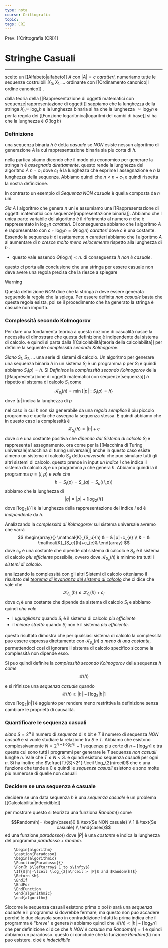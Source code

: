 ```yaml
---
type: nota
course: Crittografia
topic: 
tags: CRI
---
```


Prev: [[Crittografia (CRI)]]

# Stringhe Casuali
---
scelto un [[Alfabeto|alfabeto]] $A$ con $|A|=c$ _caratteri_, numeriamo tutte le sequenze costruibili $X_{0},X_{1},\dots$  ordinante con [[Ordinamento canonico|l ordine canonico]] .

dalla teoria della [[Rappresentazione di oggetti matematici con sequenze|rappresentazione di oggetti]] sappiamo che la lunghezza della stringa $X_{h} \simeq$  $\log_{c}h$ e la lunghezza binaria si ha che la lunghezza $\simeq \log_{2}h$ e per la regola dei [[Funzione logaritmica|logaritmi del cambi di base]] si ha che la lunghezza è $\Theta(\log h)$

### Definizione
una sequenza binaria $h$ è detta _casuale_ se _NON_ esiste nessun algoritmo di generazione $A$ la cui rappresentazione binaria sia piu corta di $h$.

nella partica stiamo dicendo che il modo piu economico per generare la stringa h è _assegnarla direttamente_. questo rende la lunghezza del algoritmo $A$  $n+ c_{1}$ dove $c_{1}$ è la lunghezza che esprime l assegnazione e $n$ la lunghezza della sequenza. Abbiamo quindi che $n<n+c_{1}$ e quindi rispetta la nostra definizione.

In contrasto un esempio di _Sequenza NON casuale_ è quella composta da $n$ uni.

_Sia_ $A$ l algoritmo che genera $n$ uni e assumiamo una [[Rappresentazione di oggetti matematici con sequenze|rappresentazione binaria]]. 
Abbiamo che l unica parte variabile del algoritmo è il riferimento al numero $n$  che è rappresentato in $\log_{2}n$ _caratteri_. Di conseguenza abbiamo che l algoritmo $A$ è rappresentato con $c+\log_{2} n=\Theta(\log n)$ _caratteri_ dove $c$ è una costante.
Essendo la sequenza $h$ di esattamente $n$ caratteri abbiamo che l algoritmo $A$ al aumentare di $n$ _cresce molto meno velocemente_ rispetto alla lunghezza di $h$ .
- questo vale essendo $\Theta(\log n) < n$. 
di conseguenza $h$ _non è casuale_.


questo ci porta alla conclusione che una stringa per essere casuale non deve avere una regola precisa che la riesce a spiegare

> [!warning]
> Questa definizione _NON_ dice che la stringa  $h$ deve essere generata seguendo la regola che la spiega. Per essere definita _non casuale_ basta che questa regola esista,  poi se il procedimento che ha generato la stringa è casuale non importa.  

### Complessità secondo Kolmogorov
Per dare una fondamenta teorica a questa nozione di casualità nasce la necessita di dimostrare che questa definizione è indipendente dal sistema di calcolo. e quindi si parta dalla [[Calcolabilità|teoria della calcolabilita]] per definire la seguente _complessità secondo Kolmogorov_.

_Siano_ $S_{1},S_{2},\dots$ una serie di sistemi di calcolo. Un algoritmo per generare una sequenza binaria $h$ in un sistema $S_{i}$ è un programma $p$ per $S_{i}$ e quindi abbiamo $S_{i}(p) = h$.
Si _Definisce_ la _complessità secondo Kolmogorov_ della [[Rappresentazione di oggetti matematici con sequenze|sequenza]] $h$  rispetto al sistema di calcolo $S_{i}$ come
$$\mathcal{K}_{S_{i}}(h)= \min\{|p|: S_{i}(p)=h\}$$
dove $|p|$ indica la lunghezza di $p$


nel caso in cui $h$ non sia generabile da una _regola semplice_ il piu piccolo programma e quella che assegna la sequenza stessa. E quindi abbiamo che in questo caso la complessità è
$$\mathcal{K}_{S_{i}}(h)=|h|+c$$
dove $c$ è una costante positiva che _dipende dal Sistema di calcolo_ $S_{i}$ e rappresenta l assegnamento. 
ora come per la [[Macchina di Turing universale|macchina di turing universale]] anche in questo caso esiste almeno un sistema di calcolo $S_{u}$ detto _universale_ che puo simulare tutti gli altri sistemi di calcolo.
questo prende in input _un indice_ $i$ che indica il sistema di calcolo $S_{i}$ e un programma $p$ che genera $h$. Abbiamo quindi  la il programma $q =\langle i,p\rangle$ e _vale che_
$$h = S_{i}(p)=S_{u}(q)=S_{u}(\langle i,p\rangle)$$
abbiamo che la lunghezza di $$|q|= |p| + \lceil \log_{2}(i) \rceil$$
dove $\lceil \log_{2}(i) \rceil$ è la lunghezza della rappresentazione del indice $i$ ed è _indipendente_ da $h$. 

Analizzando la _complessità di Kolmogorov_ sul sistema universale avremo che varrà
$$
\begin{array}{}
\mathcal{K}_{S_u}(h)  & =  & |p|+c_{e}   \\
	 & =  & \mathcal{K}_{S_e}(h)+c_{e}& 
\end{array}
$$
dove $c_{e}$ è una costante che dipende dal sistema di calcolo e $S_{e}$ è il sistema di calcolo _piu efficiente_ possibile, ovvero dove $\mathcal{K}_{S_e}(h)$ è minimo tra tutti i _sistemi di calcolo_.


analizzando la complessità con gli altri Sistemi di calcolo otteniamo il risultato del _[teorema di invarianza del sistema di calcolo](https://en.wikipedia.org/wiki/Kolmogorov_complexity#Kolmogorov_randomness)_ che ci dice che vale che 
$$\mathcal{K}_{S_u}(h) \leq \mathcal{K}_{S_i}(h) +c_{i}$$
dove $c_{i}$ è una costante che dipende da sistema di calcolo $S_i$
e abbiamo quindi _che vale_
- l _uguaglianza_ quando $S_{i}$ è il sistema di calcolo _piu efficiente_
- il _minore stretto_ quando $S_{i}$ non è il sistema _piu efficiente_.

questo risultato dimostra che per qualsiasi sistema di calcolo la complessità puo essere espressa direttamente con $\mathcal{K}_{S_u}(h)$ _a meno di una costante_, permettendoci cosi di ignorare il sistema di calcolo specifico siccome la complessità non dipende esso.

Si puo quindi definire la _complessità secondo Kolmogorov_ della sequenza $h$ _come_
$$\mathcal{K}(h)$$

e si rifinisce una _sequenza casuale_ quando $$\mathcal{K}(h) \geq |h|- \lceil \log_{2}|h| \rceil$$
dove $\lceil \log_{2}|h| \rceil$ è aggiunto per rendere meno restrittiva la definizione senza cambiare le proprietà di causalità.


### Quantificare le sequenza casuali
_siano_  $S= 2^{n}$ il numero di _sequenze_ di $n$ bit e $T$ il numero di sequenza _NON casuali_ e si vuole studiare la relazione tra $S$ e $T$.
Abbiamo che esistono complessivamente $N=2^{n-\lceil \log_{2}n\rceil}-1$ sequenza piu corte di $n-\lceil \log_{2}n\rceil$ e tra queste cui sono tutti i programmi per generare le $T$ sequenze _non casuali_ lunghe $n$. 
Vale che $T \leq N < S$. e quindi esistono sequenza _casuali_ per ogni $n$. 
Si ha inoltre che $\cfrac{T}{S}<2^{-\lceil \log_{2}n\rceil}$ che è una funzione che tende a $0$ e quindi le _sequenze casuali_ esistono e sono molte piu numerose di quelle non casuali


### Decidere se una sequenza è casuale
decidere se una data sequenza $h$ è una _sequenza casuale_ è un problema [[Calcolabilità|indecidible]]

per mostrare questo si teorizza  una funziona $Random()$ come

$$Random(h)=
\begin{cases}0 &   \text{Se NON casuale} \\ 1  & \text{Se casuale} \\
\end{cases}$$
ed una funzione $paradosso()$ dove $|P|$ è una _costante_ e indica la lunghezza del programma $paradosso + random$.

```pseudo
	\begin{algorithm}
	\caption{Paradosso}
	\begin{algorithmic}
	\Function{Paradosso}{}
	\For{h $\leftarrow$ 1 to $\infty$}
	\If{$|h|-\lceil \log_{2}n\rceil > |P|$ and $Random(h)$}
	\Return $h$
	\EndIf
	\EndFor 
	\EndFunction
	\end{algorithmic}
	\end{algorithm}
```
Siccome le sequenza casuali esistono prima o poi $h$ sarà una _sequenza casuale_ e il programma si dovrebbe fermare, ma questo non puo accadere perché le due clausola sono in contraddizione
Infatti la prima indica che il programma è "_breve_" e genera $h$ abbiamo quindi che $\mathcal{K}(h) < |h|-\lceil \log_{2}n\rceil$  che per definizione ci dice che $h$ _NON è casuale_ ma $Random(h)=1$ e quindi abbiamo un paradosso.
questo ci conclude che la funzione $Random(h)$ non puo esistere. cioè è _indecidibile_



